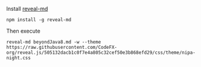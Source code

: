 Install [reveal-md](https://github.com/webpro/reveal-md)

```npm install -g reveal-md```

Then execute 

```
reveal-md beyondJava8.md -w --theme https://raw.githubusercontent.com/CodeFX-org/reveal.js/505132dacb1c0f7e4a805c32cef50e3b868efd29/css/theme/nipa-night.css
```
